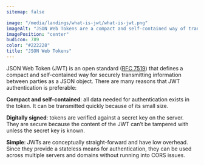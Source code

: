 ```yaml
---
sitemap: false

image: "/media/landings/what-is-jwt/what-is-jwt.png"
imageAlt: "JSON Web Tokens are a compact and self-contained way of transmitting information."
imagePosition: "center"
budicon: 789
color: "#222228"
title: "JSON Web Tokens"
---
```


JSON Web Token (JWT) is an open standard ([RFC 7519](https://tools.ietf.org/html/rfc7519)) that defines a compact and self-contained way for securely transmitting information between parties as a JSON object. There are many reasons that JWT authentication is preferable:

**Compact and self-contained**: all data needed for authentication exists in the token. It can be transmitted quickly because of its small size.

**Digitally signed**: tokens are verified against a secret key on the server. They are secure because the content of the JWT can’t be tampered with unless the secret key is known.

**Simple**: JWTs are conceptually straight-forward and have low overhead. Since they provide a stateless means for authentication, they can be used across multiple servers and domains without running into CORS issues.